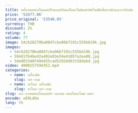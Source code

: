 ```yaml
---
title: เครื่องทดสอบโหลดสปริงแบบดิจิตอลไดนาโมมิเตอร์อัตโนมัติเพื่อแรงดึงและการบีบอัด
price: '52477.06'
price_original: '53548.03'
currency: THB
discount: 2%
rating: 4
volume: 77
image: S4cb28270ba0847cba96bf191c555bb19k.jpg
images:
  - S4cb28270ba0847cba96bf191c555bb19k.jpg
  - S94d1fb4bed2a402e93e34e41057a2ea8Q.jpg
  - Sde803340f49d455cad5292dd63158dabd.jpg
video: 4000257594352.mp4
categories:
  - name: เครื่องมือ
    slug: เคร-องม
  - name: อะไหล่ เครื่องมือ
    slug: อะไหล-เคร-องม
slug: เคร-องทดสอบโหลดสปร-งแบบด-ตอลไดนาโมม-เตอร
encode: oE9LdOa
lang: th
---
```

  